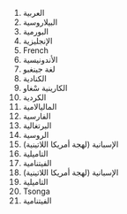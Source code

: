 1. العربية
2. البيلاروسية
3. البورمية
4. الإنجليزية
5. French
6. الأندونيسية
7. لغة جينغبو
8. الكنادية
9. الكارينية سْغاو
10. الكردية
11. الماليالامية
12. الفارسية
13. البرتغالية
14. الروسية
15. الإسبانية (لهجة أمريكا اللاتينية)
16. التاميلية
17. الفيتنامية
18. الإسبانية (لهجة أمريكا اللاتينية)
19. التاميلية
20. Tsonga
21. الفيتنامية